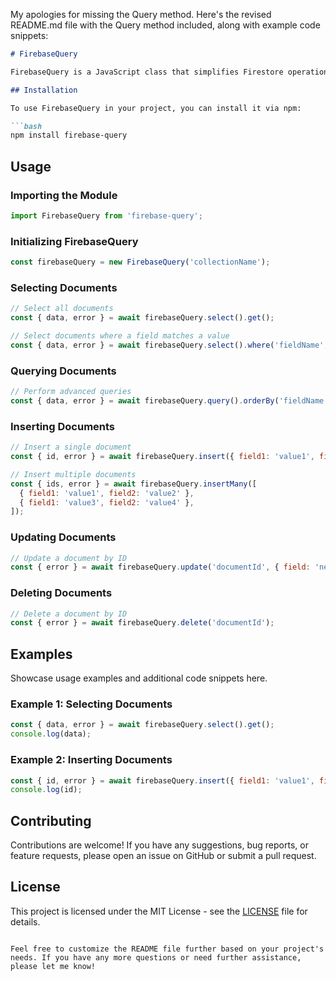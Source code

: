 My apologies for missing the Query method. Here's the revised README.md file with the Query method included, along with example code snippets:

```markdown
# FirebaseQuery

FirebaseQuery is a JavaScript class that simplifies Firestore operations by providing easy-to-use methods for querying, inserting, updating, and deleting documents.

## Installation

To use FirebaseQuery in your project, you can install it via npm:

```bash
npm install firebase-query
```

## Usage

### Importing the Module

```javascript
import FirebaseQuery from 'firebase-query';
```

### Initializing FirebaseQuery

```javascript
const firebaseQuery = new FirebaseQuery('collectionName');
```

### Selecting Documents

```javascript
// Select all documents
const { data, error } = await firebaseQuery.select().get();

// Select documents where a field matches a value
const { data, error } = await firebaseQuery.select().where('fieldName', '==', 'value').get();
```

### Querying Documents

```javascript
// Perform advanced queries
const { data, error } = await firebaseQuery.query().orderBy('fieldName').limit(10).get();
```

### Inserting Documents

```javascript
// Insert a single document
const { id, error } = await firebaseQuery.insert({ field1: 'value1', field2: 'value2' });

// Insert multiple documents
const { ids, error } = await firebaseQuery.insertMany([
  { field1: 'value1', field2: 'value2' },
  { field1: 'value3', field2: 'value4' },
]);
```

### Updating Documents

```javascript
// Update a document by ID
const { error } = await firebaseQuery.update('documentId', { field: 'newValue' });
```

### Deleting Documents

```javascript
// Delete a document by ID
const { error } = await firebaseQuery.delete('documentId');
```

## Examples

Showcase usage examples and additional code snippets here.

### Example 1: Selecting Documents

```javascript
const { data, error } = await firebaseQuery.select().get();
console.log(data);
```

### Example 2: Inserting Documents

```javascript
const { id, error } = await firebaseQuery.insert({ field1: 'value1', field2: 'value2' });
console.log(id);
```

## Contributing

Contributions are welcome! If you have any suggestions, bug reports, or feature requests, please open an issue on GitHub or submit a pull request.

## License

This project is licensed under the MIT License - see the [LICENSE](LICENSE) file for details.
```

Feel free to customize the README file further based on your project's needs. If you have any more questions or need further assistance, please let me know!
